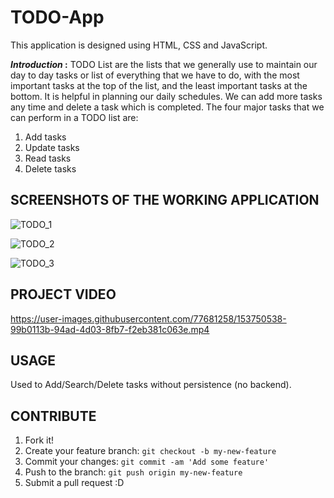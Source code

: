 # TODO-App
This application is designed using HTML, CSS and JavaScript.

**_Introduction_ :**
TODO List are the lists that we generally use to maintain our day to day tasks or list of everything that we have to do, with the most important tasks at the top of the list, and the least important tasks at the bottom. It is helpful in planning our daily schedules. We can add more tasks any time and delete a task which is completed. The four major tasks that we can perform in a TODO list are:

1. Add tasks
2. Update tasks
3. Read tasks
4. Delete tasks

## SCREENSHOTS OF THE WORKING APPLICATION

![TODO_1](https://user-images.githubusercontent.com/77681258/153750500-33d01e33-381d-424b-a633-4b49959c762f.jpg)

![TODO_2](https://user-images.githubusercontent.com/77681258/153750503-585f8a1f-5c9a-44f4-b463-9d5540eace9e.jpg)

![TODO_3](https://user-images.githubusercontent.com/77681258/153750505-ba09f4b9-373f-47b2-933b-b32e2386e484.jpg)

## PROJECT VIDEO

https://user-images.githubusercontent.com/77681258/153750538-99b0113b-94ad-4d03-8fb7-f2eb381c063e.mp4

## USAGE

Used to Add/Search/Delete tasks without persistence (no backend).

## CONTRIBUTE

1. Fork it!
2. Create your feature branch: `git checkout -b my-new-feature`
3. Commit your changes: `git commit -am 'Add some feature'`
4. Push to the branch: `git push origin my-new-feature`
5. Submit a pull request :D


